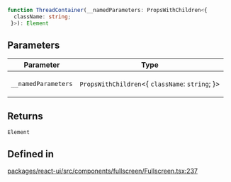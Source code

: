```ts
function ThreadContainer(__namedParameters: PropsWithChildren<{
  className: string;
 }>): Element
```

## Parameters

<table>
<thead>
<tr>
<th>Parameter</th>
<th>Type</th>
</tr>
</thead>
<tbody>
<tr>
<td>

`__namedParameters`

</td>
<td>

`PropsWithChildren`\<\{ `className`: `string`; \}\>

</td>
</tr>
</tbody>
</table>

## Returns

`Element`

## Defined in

[packages/react-ui/src/components/fullscreen/Fullscreen.tsx:237](https://github.com/thesysdev/crayonai/blob/f566456db11ebf0674916d45b40423bef47282cf/frontend-sdk/packages/react-ui/src/components/fullscreen/Fullscreen.tsx#L237)
